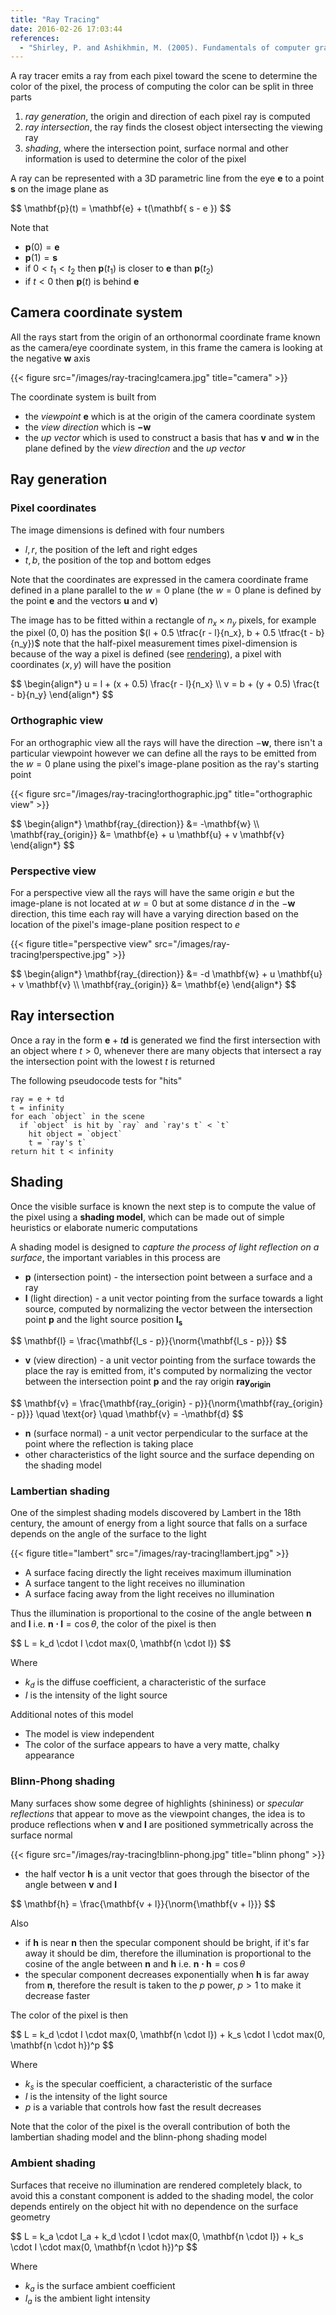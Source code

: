 ```yaml
---
title: "Ray Tracing"
date: 2016-02-26 17:03:44
references:
  - "Shirley, P. and Ashikhmin, M. (2005). Fundamentals of computer graphics. Wellesley, Mass.: AK Peters."
---
```


A ray tracer emits a ray from each pixel toward the scene to determine the color of the pixel, the process of computing the color can be split in three parts

1. *ray generation*, the origin and direction of each pixel ray is computed
2. *ray intersection*, the ray finds the closest object intersecting the viewing ray
3. *shading*, where the intersection point, surface normal and other information is used to determine the color of the pixel

A ray can be represented with a 3D parametric line from the eye $\mathbf{e}$ to a point $\mathbf{s}$ on the image plane as

<div>
$$
\mathbf{p}(t) = \mathbf{e} + t(\mathbf{ s - e })
$$
</div>

Note that

- $\mathbf{p}(0) = \mathbf{e}$
- $\mathbf{p}(1) = \mathbf{s}$
- if $0 < t_1 < t_2$ then $\mathbf{p}(t_1)$ is closer to $\mathbf{e}$ than $\mathbf{p}(t_2)$
- if $t < 0$ then $\mathbf{p}(t)$ is behind $\mathbf{e}$

## Camera coordinate system

All the rays start from the origin of an orthonormal coordinate frame known as the camera/eye coordinate system, in this frame the camera is looking at the negative $\mathbf{w}$ axis

{{< figure src="/images/ray-tracing!camera.jpg" title="camera" >}}

The coordinate system is built from

- the *viewpoint* $\mathbf{e}$ which is at the origin of the camera coordinate system
- the *view direction* which is $\mathbf{-w}$
- the *up vector* which is used to construct a basis that has $\mathbf{v}$ and $\mathbf{w}$ in the plane defined by the *view direction* and the *up vector*

## Ray generation

### Pixel coordinates

The image dimensions is defined with four numbers

- $l,  r$, the position of the left and right edges
- $t,  b$, the position of the top and bottom edges

Note that the coordinates are expressed in the camera coordinate frame defined in a plane parallel to the $w=0$ plane (the $w=0$ plane is defined by the point $\mathbf{e}$ and the vectors $\mathbf{u}$ and $\mathbf{v}$)

The image has to be fitted within a rectangle of $n_x \times n_y$ pixels, for example the pixel $(0,0)$ has the position $(l + 0.5 \tfrac{r - l}{n_x}, b + 0.5 \tfrac{t - b}{n_y})$ note that the half-pixel measurement times pixel-dimension is because of the way a pixel is defined (see [rendering](/static/computer-graphics/fundamentals/rendering.html)), a pixel with coordinates $(x, y)$ will have the position

<div>
$$
\begin{align*}
u = l + (x + 0.5) \frac{r - l}{n_x} \\
v = b + (y + 0.5) \frac{t - b}{n_y}
\end{align*}
$$
</div>

### Orthographic view

For an orthographic view all the rays will have the direction $-\mathbf{w}$, there isn't a particular viewpoint however we can define all the rays to be emitted from the $w=0$ plane using the pixel's image-plane position as the ray's starting point

{{< figure src="/images/ray-tracing!orthographic.jpg" title="orthographic view" >}}

<div>
$$
\begin{align*}
\mathbf{ray_{direction}} &= -\mathbf{w} \\
\mathbf{ray_{origin}} &= \mathbf{e} + u \mathbf{u} + v \mathbf{v}
\end{align*}
$$
</div>

### Perspective view

For a perspective view all the rays will have the same origin $e$ but the image-plane is not located at $w=0$ but at some distance $d$ in the $-\mathbf{w}$ direction, this time each ray will have a varying direction based on the location of the pixel's image-plane position respect to $e$

{{< figure title="perspective view" src="/images/ray-tracing!perspective.jpg" >}}

<div>
$$
\begin{align*}
\mathbf{ray_{direction}} &= -d \mathbf{w} + u \mathbf{u} + v \mathbf{v} \\
\mathbf{ray_{origin}} &= \mathbf{e}
\end{align*}
$$
</div>

## Ray intersection

Once a ray in the form $\mathbf{e} + t\mathbf{d}$ is generated we find the first intersection with an object where $t > 0$, whenever there are many objects that intersect a ray the intersection point with the lowest $t$ is returned

The following pseudocode tests for "hits"

```plain
ray = e + td
t = infinity
for each `object` in the scene
  if `object` is hit by `ray` and `ray's t` < `t`
    hit object = `object`
    t = `ray's t`
return hit t < infinity
```

## Shading

Once the visible surface is known the next step is to compute the value of the pixel using a **shading model**, which can be made out of simple heuristics or elaborate numeric computations

A shading model is designed to *capture the process of light reflection on a surface*, the important variables in this process are

- $\mathbf{p}$ (intersection point) - the intersection point between a surface and a ray
- $\mathbf{l}$ (light direction) - a unit vector pointing from the surface towards a light source, computed by normalizing the vector between the intersection point $\mathbf{p}$ and the light source position $\mathbf{l_s}$

<div>
$$
\mathbf{l} = \frac{\mathbf{l_s - p}}{\norm{\mathbf{l_s - p}}}
$$
</div>

<span></span>

- $\mathbf{v}$ (view direction) - a unit vector pointing from the surface towards the place the ray is emitted from, it's computed by normalizing the vector between the intersection point $\mathbf{p}$ and the ray origin $\mathbf{ray_{origin}}$

<div>
$$
\mathbf{v} = \frac{\mathbf{ray_{origin} - p}}{\norm{\mathbf{ray_{origin} - p}}} \quad \text{or} \quad \mathbf{v} = -\mathbf{d}
$$
</div>

<span></span>

- $\mathbf{n}$ (surface normal) - a unit vector perpendicular to the surface at the point where the reflection is taking place
- other characteristics of the light source and the surface depending on the shading model

### Lambertian shading

One of the simplest shading models discovered by Lambert in the 18th century, the amount of energy from a light source that falls on a surface depends on the angle of the surface to the light

{{< figure title="lambert" src="/images/ray-tracing!lambert.jpg" >}}

- A surface facing directly the light receives maximum illumination
- A surface tangent to the light receives no illumination
- A surface facing away from the light receives no illumination

Thus the illumination is proportional to the cosine of the angle between $\mathbf{n}$ and $\mathbf{l}$ i.e. $\mathbf{n \cdot l} = \cos{\theta}$, the color of the pixel is then

<div>
$$
L = k_d \cdot I \cdot max(0, \mathbf{n \cdot l})
$$
</div>

Where

- $k_d$ is the diffuse coefficient, a characteristic of the surface
- $I$ is the intensity of the light source

Additional notes of this model

- The model is view independent
- The color of the surface appears to have a very matte, chalky appearance

### Blinn-Phong shading

Many surfaces show some degree of highlights (shininess) or *specular reflections* that appear to move as the viewpoint changes, the idea is to produce reflections when $\mathbf{v}$ and $\mathbf{l}$ are positioned symmetrically across the surface normal

{{< figure src="/images/ray-tracing!blinn-phong.jpg" title="blinn phong" >}}

- the half vector $\mathbf{h}$ is a unit vector that goes through the bisector of the angle between $\mathbf{v}$ and $\mathbf{l}$

<div>
$$
\mathbf{h} = \frac{\mathbf{v + l}}{\norm{\mathbf{v + l}}}
$$
</div>

Also

- if $\mathbf{h}$ is near $\mathbf{n}$ then the specular component should be bright, if it's far away it should be dim, therefore the illumination is proportional to the cosine of the angle between $\mathbf{n}$ and $\mathbf{h}$ i.e. $\mathbf{n \cdot h} = \cos {\theta}$
- the specular component decreases exponentially when $\mathbf{h}$ is far away from $\mathbf{n}$, therefore the result is taken to the $p$ power, $p > 1$ to make it decrease faster

The color of the pixel is then

<div>
$$
L = k_d \cdot I \cdot max(0, \mathbf{n \cdot l}) + k_s \cdot I \cdot max(0, \mathbf{n \cdot h})^p
$$
</div>

Where

- $k_s$ is the specular coefficient, a characteristic of the surface
- $I$ is the intensity of the light source
- $p$ is a variable that controls how fast the result decreases

Note that the color of the pixel is the overall contribution of both the lambertian shading model and the blinn-phong shading model

### Ambient shading

Surfaces that receive no illumination are rendered completely black, to avoid this a constant component is added to the shading model, the color depends entirely on the object hit with no dependence on the surface geometry

<div>
$$
L = k_a \cdot I_a + k_d \cdot I \cdot max(0, \mathbf{n \cdot l}) + k_s \cdot I \cdot max(0, \mathbf{n \cdot h})^p
$$
</div>

Where

- $k_a$ is the surface ambient coefficient
- $I_a$ is the ambient light intensity

